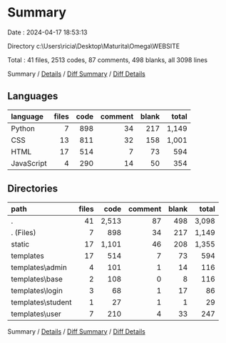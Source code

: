 # Summary

Date : 2024-04-17 18:53:13

Directory c:\\Users\\ricia\\Desktop\\Maturita\\Omega\\WEBSITE

Total : 41 files,  2513 codes, 87 comments, 498 blanks, all 3098 lines

Summary / [Details](details.md) / [Diff Summary](diff.md) / [Diff Details](diff-details.md)

## Languages
| language | files | code | comment | blank | total |
| :--- | ---: | ---: | ---: | ---: | ---: |
| Python | 7 | 898 | 34 | 217 | 1,149 |
| CSS | 13 | 811 | 32 | 158 | 1,001 |
| HTML | 17 | 514 | 7 | 73 | 594 |
| JavaScript | 4 | 290 | 14 | 50 | 354 |

## Directories
| path | files | code | comment | blank | total |
| :--- | ---: | ---: | ---: | ---: | ---: |
| . | 41 | 2,513 | 87 | 498 | 3,098 |
| . (Files) | 7 | 898 | 34 | 217 | 1,149 |
| static | 17 | 1,101 | 46 | 208 | 1,355 |
| templates | 17 | 514 | 7 | 73 | 594 |
| templates\\admin | 4 | 101 | 1 | 14 | 116 |
| templates\\base | 2 | 108 | 0 | 8 | 116 |
| templates\\login | 3 | 68 | 1 | 17 | 86 |
| templates\\student | 1 | 27 | 1 | 1 | 29 |
| templates\\user | 7 | 210 | 4 | 33 | 247 |

Summary / [Details](details.md) / [Diff Summary](diff.md) / [Diff Details](diff-details.md)